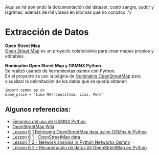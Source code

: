 Aquí se irá poniendo la documentación del dataset, costó sangre, sudor y lagrimas, además de mil videos en idiomas que no conozco :'v

# Extracción de Datos #
**Open Street Map**  
[Open Street Map](https://www.openstreetmap.org/) es un proyecto colaborativo para crear mapas propios y editables.

**Nominatim Open Street Map y OSMNX Python**  
Se realizó usando de herramientas osmnx con Python.  
En el proyecto se uso la página de [Nominatim OpenStreetMap](https://nominatim.openstreetmap.org/) para visualizar la delimitación de los datos que se quería obtener:

    import osmnx as ox  
    name_place = "Lima Metropolitana, Lima, Perú"

## Algunos referencias: ##  
+ [Ejemplos del uso de OSMNX Python](https://github.com/gboeing/osmnx-examples)
+ [OpenStreetMap Wiki](https://wiki.openstreetmap.org/wiki/Main_Page)
+ [Lesson 6 1 Retrieving OpenStreetMap data using OSMnx in Python](https://www.youtube.com/watch?v=QQmvq1cQHrk)  
+ [Lesson 6 1 - OpenStreetMap data](https://www.youtube.com/watch?v=crjNZ_LXwyA)  
+ [Lesson 7 2 - Network analysis in Python Networkx Osmnx](https://www.youtube.com/watch?v=C4o6w33NzGw&t=2137s)
+ [Lesson 6 2 - Recuperación de datos de OpenStreetMap en Python](https://www.youtube.com/watch?v=hejWa-vbWfU)  



